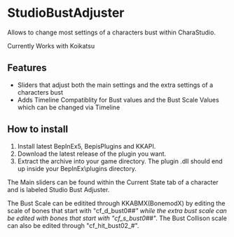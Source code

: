 # StudioBustAdjuster
Allows to change most settings of a characters bust within CharaStudio.

Currently Works with Koikatsu

## Features
- Sliders that adjust both the main settings and the extra settings of a characters bust
- Adds Timeline Compatiblity for Bust values and the Bust Scale Values which can be changed via Timeline

## How to install
1. Install latest BepInEx5, BepisPlugins and KKAPI.
2. Download the latest release of the plugin you want.
3. Extract the archive into your game directory. The plugin .dll should end up inside your BepInEx\plugins directory.

The Main sliders can be found within the Current State tab of a character and is labeled Studio Bust Adjuster.

The Bust Scale can be editited through KKABMX(BonemodX) by editing the scale of bones that start with "cf_d_bust0#_#" while the extra bust scale can be edited with bones that start with "cf_s_bust0#_#".
The Bust Collison scale can also be edited through "cf_hit_bust02_#".  
